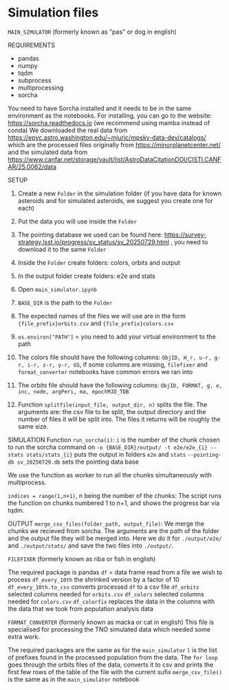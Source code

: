 # Simulation files

`MAIN_SIMULATOR`   (formerly known as "pas" or dog in english)

REQUIREMENTS
- pandas
- numpy
- tqdm
- subprocess
- multiprocessing
- sorcha


You need to have Sorcha installed and it needs to be in the same environment as the notebooks. For installing, you can go to the website: https://sorcha.readthedocs.io (we recommend using mamba instead of conda)
We downloaded the real data from https://epyc.astro.washington.edu/~mjuric/mpsky-data-dev/catalogs/ which are the processed files originally from https://minorplanetcenter.net/ and the simulated data from https://www.canfar.net/storage/vault/list/AstroDataCitationDOI/CISTI.CANFAR/25.0062/data 
 
SETUP
1. Create a new `Folder` in the simulation folder (if you have data for known asteroids and for simulated asteroids, we suggest you create one for each)
2. Put the data you will use inside the `Folder`
3. The pointing database we used can be found here: https://survey-strategy.lsst.io/progress/sv_status/sv_20250729.html , you need to download it to the same `Folder` 
4. Inside the `Folder` create folders: colors, orbits and output
5. In the output folder create folders: e2e and stats
7. Open `main_simulator.ipynb`
8. `BASE_DIR` is the  path to the `Folder`
9. The expected names of the files we will use are in the form `{file_prefix}orbits.csv` and `{file_prefix}colors.csv`
10. `os.environ["PATH"]` = you need to add your virtual environment to the path


11. The colors file should have the following columns: `ObjID, H_r, u-r, g-r, i-r, z-r, y-r, GS`, if some columns are missing, `filefixer` and `format_converter` notebooks have common errors we ran into
12. The orbits file should have the following columns: `ObjID, FORMAT, g, e, inc, node, argPeri, ma, epochMJD_TDB`
13. Function `splitfile(input_file, output_dir, n)` splits the file. The arguments are: the csv file to be split, the output directory and the number of files it will be split into. The files it returns will be roughly the same size.

SIMULATION
Function `run_sorcha(i)`:
`i` is the number of the chunk chosen to run the sorcha command on
`-o {BASE_DIR}/output/ -t e2e/e2e_{i} --stats stats/stats_{i}` puts the output in folders `e2e` and `stats`
`--pointing-db sv_20250729.db` sets the pointing data base

We use the function as worker to run all the chunks simultaneously with multiprocess.

`indices = range(1,n+1)`, n being the number of the chunks:
The script runs the function on chunks numbered 1 to n+1, and shows the progress bar via tqdm.

OUTPUT
`merge_csv_files(folder_path, output_file)`:
We merge the chunks we recieved from sorcha. The arguments are the path of the folder and the output file they will be merged into.
Here we do it for `./output/e2e/` and `./output/stats/` and save the two files into `./output/`.





`FILEFIXER`    (formerly known as riba or fish in english)

The required package is pandas
`df` = data frame read from a file we wish to process
`df_every_10th` the shrinked version by a factor of 10
`df_every_10th.to_csv` converts processed `df` to a csv file
`df_orbits` selected columns needed for `orbits.csv`
`df_colors` selected columns needed for `colors.csv`
`df_colorfix` replaces the data in the columns with the data that we took from population analysis data





`FORMAT_CONVERTER`    (formerly known as macka or cat in english)
This file is specialised for processing the TNO simulated data which needed some extra work.

The required packages are the same as for the `main_simulator`
`l` is the list of prefixes found in the processed population from the data.
The `for loop` goes through the orbits files of the data, converts it to csv and prints the first few rows of the table of the file with the current sufix
`merge_csv_file()` is the same as in the `main_simulator` notebook
